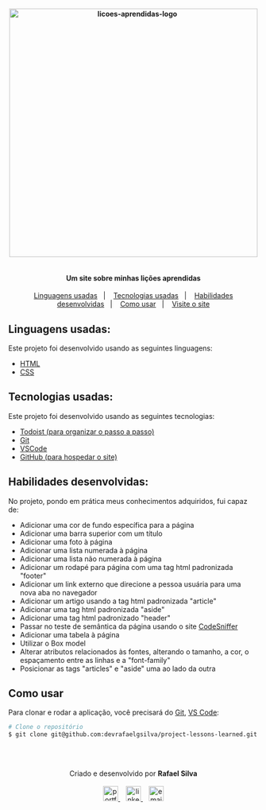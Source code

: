 <h4 align="center">
  <img width="500px" alt="licoes-aprendidas-logo" src="https://i.imgur.com/SACgy6v.jpg" />
  <br /><br />
  <br />Um site sobre minhas lições aprendidas<br />
</h4>

<p align="center">
  <a href="#linguagens-usadas">Linguagens usadas</a>&nbsp;&nbsp;&nbsp;|&nbsp;&nbsp;&nbsp;
  <a href="#tecnologias-usadas">Tecnologias usadas</a>&nbsp;&nbsp;&nbsp;|&nbsp;&nbsp;&nbsp;
  <a href="#habilidades-desenvolvidas">Habilidades desenvolvidas</a>&nbsp;&nbsp;&nbsp;|&nbsp;&nbsp;&nbsp;
  <a href="#como-usar">Como usar</a>&nbsp;&nbsp;&nbsp;|&nbsp;&nbsp;&nbsp;
  <a href="https://devrafaelgsilva.github.io/project-lessons-learned/" target="_blank">Visite o site</a>
</p>

## Linguagens usadas:

Este projeto foi desenvolvido usando as seguintes linguagens:

-  [HTML](https://developer.mozilla.org/pt-BR/docs/Web/HTML)
-  [CSS](https://developer.mozilla.org/pt-BR/docs/Web/CSS)

## Tecnologias usadas:

Este projeto foi desenvolvido usando as seguintes tecnologias:

-  [Todoist (para organizar o passo a passo)](https://todoist.com/)
-  [Git](https://git-scm.com/)
-  [VSCode](https://code.visualstudio.com/)
-  [GitHub (para hospedar o site)](https://pages.github.com/)

## Habilidades desenvolvidas:

No projeto, pondo em prática meus conhecimentos adquiridos, fui capaz de:

- Adicionar uma cor de fundo específica para a página
- Adicionar uma barra superior com um título
- Adicionar uma foto à página
- Adicionar uma lista numerada à página
- Adicionar uma lista não numerada à página
- Adicionar um rodapé para página com uma tag html padronizada "footer"
- Adicionar um link externo que direcione a pessoa usuária para uma nova aba no navegador
- Adicionar um artigo usando a tag html padronizada "article"
- Adicionar uma tag html  padronizada "aside"
- Adicionar uma tag html padronizado "header"
- Passar no teste de semântica da página usando o site [CodeSniffer](https://squizlabs.github.io/HTML_CodeSniffer/)
- Adicionar uma tabela à página
- Utilizar o Box model 
- Alterar atributos relacionados às fontes, alterando o tamanho, a cor, o espaçamento entre as linhas e a "font-family"
- Posicionar as tags "articles" e "aside" uma ao lado da outra

## Como usar

Para clonar e rodar a aplicação, você precisará do [Git](https://git-scm.com), [VS Code](https://code.visualstudio.com/):

```bash
# Clone o repositório
$ git clone git@github.com:devrafaelgsilva/project-lessons-learned.git
```

<br/><br/>

<p align="center">
  Criado e desenvolvido por <b>Rafael Silva</b>
  <br/><br/>
  
  <a href="https://devrafaelgsilva.github.io/">
    <img alt="portfolio" height="30px" target="_blank" src="https://i.imgur.com/dWgrGI3.jpg" />
  </a>
  &nbsp;&nbsp;
  <a href="https://www.linkedin.com/in/devrafaelgsilva/">
    <img alt="linkedIn" height="30px" target="_blank" src="https://i.imgur.com/1DnqSeY.png" />
  </a>
  &nbsp;&nbsp;
  <a href="mailto:rafaell.gomes101@gmail.com?subject=website contact">
    <img alt="email" height="30px" target="_blank" src="https://i.imgur.com/dY57o6v.png" />
  </a>
</p>
